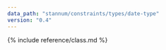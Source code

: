 ```yaml
---
data_path: "stannum/constraints/types/date-type"
version: "0.4"
---
```


{% include reference/class.md %}
